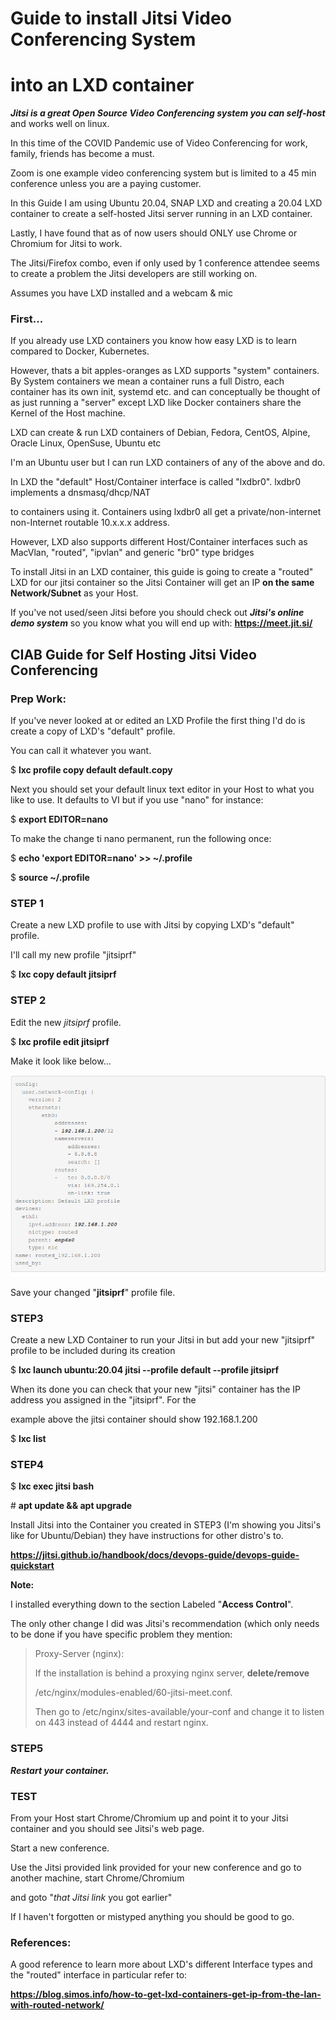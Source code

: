 # Guide to install Jitsi Video Conferencing System   
# into an LXD container

***Jitsi is a great Open Source Video Conferencing system you can self-host*** and works well on linux.

In this time of the COVID Pandemic use of Video Conferencing for work, family, friends has become a must.

Zoom is one example video conferencing system but is limited to a 45 min conference unless you are a paying customer.

In this Guide I am using Ubuntu 20.04, SNAP LXD and creating a 20.04 LXD container to create a self-hosted Jitsi server running in an LXD container.

Lastly, I have found that as of now users should ONLY use Chrome or Chromium for Jitsi to work.

The Jitsi/Firefox combo, even if only used by 1 conference attendee seems to create a problem the Jitsi developers are still working on.

Assumes you have LXD installed and a webcam & mic

### First...

If you already use LXD containers you know how easy LXD is to learn compared to Docker, Kubernetes.

However, thats a bit apples-oranges as LXD supports "system" containers. By System containers we mean a container runs a full Distro, each container has its own init, systemd etc. and can conceptually be thought of as just running a "server" except LXD like Docker containers share the Kernel of the Host machine.

LXD can create & run LXD containers of Debian, Fedora, CentOS, Alpine, Oracle Linux, OpenSuse, Ubuntu etc

I'm an Ubuntu user but I can run LXD containers of any of the above and do.

In LXD the "default" Host/Container interface is called "lxdbr0". lxdbr0 implements a dnsmasq/dhcp/NAT

to containers using it. Containers using lxdbr0 all get a private/non-internet non-Internet routable 10.x.x.x address.

However, LXD also supports different Host/Container interfaces such as MacVlan, "routed", "ipvlan" and generic "br0" type bridges

To install Jitsi in an LXD container, this guide is going to create a "routed" LXD for our jitsi container so the Jitsi Container 
will get an IP **on the same Network/Subnet** as your Host.

If you've not used/seen Jitsi before you should check out ***Jitsi's online demo system*** so you know what you will end up with: **https://meet.jit.si/**


## CIAB Guide for Self Hosting Jitsi Video Conferencing

### Prep Work:

If you've never looked at or edited an LXD Profile the first thing I'd do is create a copy of LXD's "default" profile.

You can call it whatever you want.

$ **lxc profile copy default default.copy**

Next you should set your default linux text editor in your Host to what you like to use. It defaults to VI but if you use "nano" for instance:

$ **export EDITOR=nano**

To make the change ti nano permanent, run the following once:

$ **echo 'export EDITOR=nano' >> ~/.profile**

$ **source ~/.profile**


### STEP 1

Create a new LXD profile to use with Jitsi by copying LXD's "default" profile.

I'll call my new profile "jitsiprf"

$ **lxc copy default jitsiprf**

### STEP 2

Edit the new *jitsiprf* profile.

$ **lxc profile edit jitsiprf**

Make it look like below...

![routed profile example](https://github.com/bmullan/Guide-to-Install-Jitsi-in-LXD-container/blob/master/routed%20profile.png)

Save your changed "**jitsiprf**" profile file.

### STEP3

Create a new LXD Container to run your Jitsi in but add your new "jitsiprf" profile to be included during its creation

$ **lxc launch ubuntu:20.04 jitsi --profile default --profile jitsiprf**

When its done you can check that your new "jitsi" container has the IP address you assigned in the "jitsiprf". For the

example above the jitsi container should show 192.168.1.200

$ **lxc list**

### STEP4

$ **lxc exec jitsi bash**

\# **apt update && apt upgrade**

Install Jitsi into the Container you created in STEP3 (I'm showing you Jitsi's like for Ubuntu/Debian) they have instructions for other distro's to.

**https://jitsi.github.io/handbook/docs/devops-guide/devops-guide-quickstart**

**Note:**

I installed everything down to the section Labeled "**Access Control**".

The only other change I did was Jitsi's recommendation (which only needs to be done if you have specific problem they mention:

> Proxy-Server (nginx):  
>  
>  If the installation is behind a proxying nginx server, **delete/remove**
>  
>  /etc/nginx/modules-enabled/60-jitsi-meet.conf.
>  
>  Then go to /etc/nginx/sites-available/your-conf and change it to listen on 443 instead of 4444 and restart nginx.


### STEP5

***Restart your container.***

### TEST

From your Host start Chrome/Chromium up and point it to your Jitsi container and you should see Jitsi's web page.

Start a new conference.

Use the Jitsi provided link provided for your new conference and go to another machine, start Chrome/Chromium

and goto "*that Jitsi link* you got earlier"

If I haven't forgotten or mistyped anything you should be good to go.


### References:

A good reference to learn more about LXD's different Interface types and the "routed" interface in particular refer to:

**https://blog.simos.info/how-to-get-lxd-containers-get-ip-from-the-lan-with-routed-network/**

